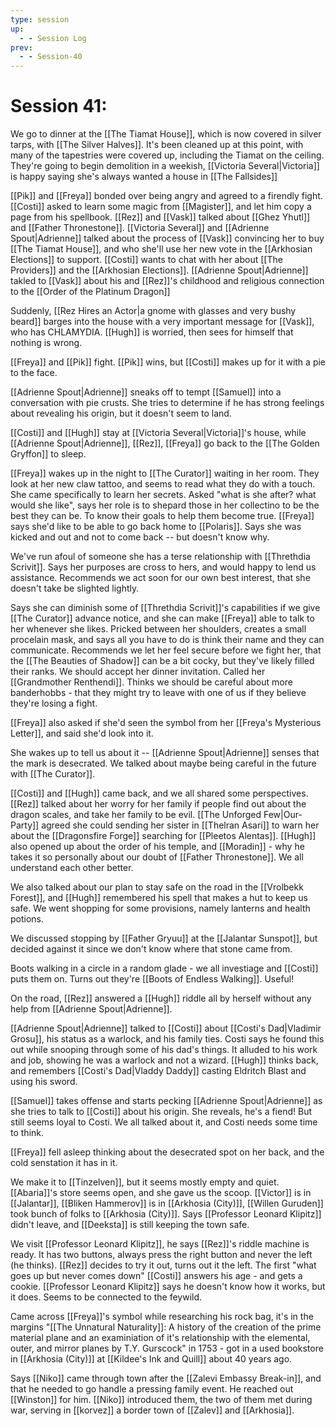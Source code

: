 ```yaml
---
type: session
up:
  - - Session Log
prev:
  - - Session-40
---
```


# Session 41: 

We go to dinner at the [[The Tiamat House]], which is now covered in silver tarps, with [[The Silver Halves]]. It's been cleaned up at this point, with many of the tapestries were covered up, including the Tiamat on the ceiling. They're going to begin demolition in a weekish, [[Victoria Several|Victoria]] is happy saying she's always wanted a house in [[The Fallsides]]

[[Pik]] and [[Freya]] bonded over being angry and agreed to a firendly fight. [[Costi]] asked to learn some magic from [[Magister]],  and let him copy a page from his spellbook. [[Rez]] and [[Vask]] talked about [[Ghez Yhutl]] and [[Father Thronestone]]. [[Victoria Several]] and [[Adrienne Spout|Adrienne]] talked about the process of [[Vask]] convincing her to buy [[The Tiamat House]], and who she'll use her new vote in the [[Arkhosian Elections]] to support. [[Costi]] wants to chat with her about [[The Providers]] and the [[Arkhosian Elections]]. [[Adrienne Spout|Adrienne]] takled to [[Vask]] about his and [[Rez]]'s childhood and religious connection to the [[Order of the Platinum Dragon]]

Suddenly, [[Rez Hires an Actor|a gnome with glasses and very bushy beard]] barges into the house with a very important message for [[Vask]], who has CHLAMYDIA. [[Hugh]] is worried, then sees for himself that nothing is wrong. 

[[Freya]] and [[Pik]] fight. [[Pik]] wins, but [[Costi]] makes up for it with a pie to the face.

[[Adrienne Spout|Adrienne]] sneaks off to tempt [[Samuel]] into a conversation with pie crusts. She tries to determine if he has strong feelings about revealing his origin, but it doesn't seem to land. 

[[Costi]] and [[Hugh]] stay at [[Victoria Several|Victoria]]'s house, while [[Adrienne Spout|Adrienne]], [[Rez]], [[Freya]] go back to the [[The Golden Gryffon]] to sleep. 

[[Freya]] wakes up in the night to [[The Curator]] waiting in her room. They look at her new claw tattoo, and seems to read what they do with a touch. She came specifically to learn her secrets. Asked "what is she after? what would she like", says her role is to shepard those in her collectino to be the best they can be. To know their goals to help them become true. [[Freya]] says she'd like to be able to go back home to [[Polaris]]. Says she was kicked and out and not to come back -- but doesn't know why. 

We've run afoul of someone she has a terse relationship with [[Threthdia Scrivit]]. Says her purposes are cross to hers, and would happy to lend us assistance. Recommends we act soon for our own best interest, that she doesn't take be slighted lightly. 

Says she can diminish some of [[Threthdia Scrivit]]'s capabilities if we give [[The Curator]] advance notice, and she can make [[Freya]] able to talk to her whenever she likes. Pricked between her shoulders, creates a small procelain mask, and says all you have to do is think their name and they can communicate. Recommends we let her feel secure before we fight her, that the [[The Beauties of Shadow]] can be a bit cocky, but they've likely filled their ranks. We should accept her dinner invitation. Called her [[Grandmother Renthendi]]. Thinks we should be careful about more banderhobbs - that they might try to leave with one of us if they believe they're losing a fight. 

[[Freya]] also asked if she'd seen the symbol from her [[Freya's Mysterious Letter]], and said she'd look into it.

She wakes up to tell us about it -- [[Adrienne Spout|Adrienne]] senses that the mark is desecrated. We talked about maybe being careful in the future with [[The Curator]].

[[Costi]] and [[Hugh]] came back, and we all shared some perspectives. [[Rez]] talked about her worry for her family if people find out about the dragon scales, and take her family to be evil. [[The Unforged Few|Our-Party]] agreed she could sending her sister in [[Thelran Asari]] to warn her about the [[Dragonsfire Forge]] searching for [[Pleetos Alentas]]. [[Hugh]] also opened up about the order of his temple, and [[Moradin]] - why he takes it so personally about our doubt of [[Father Thronestone]]. We all understand each other better.

We also talked about our plan to stay safe on the road in the [[Vrolbekk Forest]], and [[Hugh]] remembered his spell that makes a hut to keep us safe. We went shopping for some provisions, namely lanterns and health potions.

We discussed stopping by [[Father Gryuu]] at the [[Jalantar Sunspot]], but decided against it since we don't know where that stone came from. 

Boots walking in a circle in a random glade - we all investiage and [[Costi]] puts them on. Turns out they're [[Boots of Endless Walking]]. Useful! 

On the road, [[Rez]] answered a [[Hugh]] riddle all by herself without any help from [[Adrienne Spout|Adrienne]]. 

[[Adrienne Spout|Adrienne]] talked to [[Costi]] about [[Costi's Dad|Vladimir Grosu]], his status as a warlock, and his family ties. Costi says he found this out while snooping through some of his dad's things. It alluded to his work and job, showing he was a warlock and not a wizard. [[Hugh]] thinks back, and remembers [[Costi's Dad|Vladdy Daddy]] casting Eldritch Blast and using his sword. 

[[Samuel]] takes offense and starts pecking [[Adrienne Spout|Adrienne]] as she tries to talk to [[Costi]] about his origin. She reveals, he's a fiend! But still seems loyal to Costi. We all talked about it, and Costi needs some time to think. 

[[Freya]] fell asleep thinking about the desecrated spot on her back, and the cold senstation it has in it. 

We make it to [[Tinzelven]], but it seems mostly empty and quiet. [[Abaria]]'s store seems open, and she gave us the scoop. [[Victor]] is in [[Jalantar]], [[Bliken Hammerov]] is in [[Arkhosia (City)]], [[Willen Guruden]] took bunch of folks to [[Arkhosia (City)]]. Says [[Professor Leonard Klipitz]] didn't leave, and [[Deeksta]] is still keeping the town safe. 

We visit [[Professor Leonard Klipitz]], he says [[Rez]]'s riddle machine is ready. It has two buttons, always press the right button and never the left (he thinks). [[Rez]] decides to try it out, turns out it the left. The first "what goes up but never comes down" [[Costi]] answers his age - and gets a cookie. [[Professor Leonard Klipitz]] says he doesn't know how it works, but it does. Seems to be connected to the feywild. 

Came across [[Freya]]'s symbol while researching his rock bag, it's in the margins "[[The Unnatural Naturality]]: A history of the creation of the prime material plane and an examiniation of it's relationship with the elemental, outer, and mirror planes by T.Y. Gurscock" in 1753 - got in a used bookstore in [[Arkhosia (City)]] at [[Kildee's Ink and Quill]] about 40 years ago. 

Says [[Niko]] came through town after the [[Zalevi Embassy Break-in]], and that he needed to go handle a pressing family event. He reached out [[Winston]] for him. [[Niko]] introduced them, the two of them met during war, serving in [[korvez]] a border town of [[Zalev]] and [[Arkhosia]]. 


